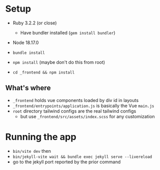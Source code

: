 
# Setup

- Ruby 3.2.2 (or close)
  - Have bundler installed (`gem install bundler`)
- Node 18.17.0

- `bundle install`
- `npm install` (maybe don't do this from root)
- `cd _frontend && npm install`

## What's where

- `_frontend` holds vue components loaded by div id in layouts
- `_frontend/entrypoints/application.js` is basically the Vue `main.js`
- `root` directory tailwind configs are the real tailwind configs
  - but use `_frontend/src/assets/index.scss` for any customization

# Running the app

- `bin/vite dev` then
- `bin/jekyll-vite wait && bundle exec jekyll serve --livereload`
- go to the jekyll port reported by the prior command

